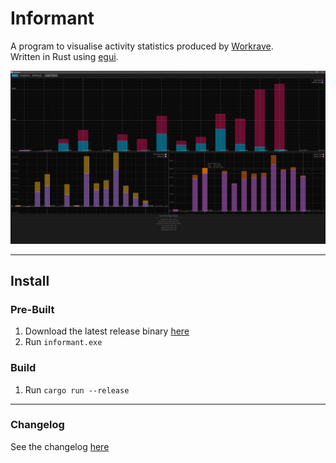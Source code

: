 # Informant

A program to visualise activity statistics produced by [Workrave](https://github.com/rcaelers/workrave).  
Written in Rust using [egui](https://github.com/emilk/egui).

![preview](docs/preview.png)

---

## Install
### Pre-Built
1. Download the latest release binary [here](https://github.com/cmaybon/informant/releases/latest)
2. Run `informant.exe`
### Build
1. Run `cargo run --release`

---

### Changelog
See the changelog [here](CHANGELOG.md)